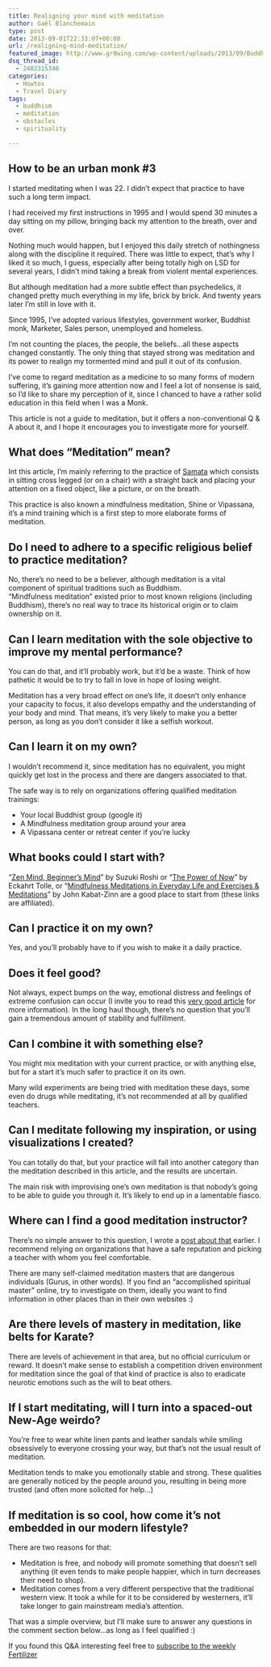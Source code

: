 ```yaml
---
title: Realigning your mind with meditation
author: Gaël Blanchemain
type: post
date: 2013-09-01T22:33:07+00:00
url: /realigning-mind-meditation/
featured_image: http://www.gr0wing.com/wp-content/uploads/2013/09/Buddha.jpg
dsq_thread_id:
  - 2402315348
categories:
  - Howtos
  - Travel Diary
tags:
  - buddhism
  - meditation
  - obstacles
  - spirituality

---
```

## How to be an urban monk #3

I started meditating when I was 22. I didn&#8217;t expect that practice to have such a long term impact.

I had received my first instructions in 1995 and I would spend 30 minutes a day sitting on my pillow, bringing back my attention to the breath, over and over.

Nothing much would happen, but I enjoyed this daily stretch of nothingness along with the discipline it required. There was little to expect, that&#8217;s why I liked it so much, I guess, especially after being totally high on LSD for several years, I didn&#8217;t mind taking a break from violent mental experiences.

But although meditation had a more subtle effect than psychedelics, it changed pretty much everything in my life, brick by brick. And twenty years later I&#8217;m still in love with it.

Since 1995, I&#8217;ve adopted various lifestyles, government worker, Buddhist monk, Marketer, Sales person, unemployed and homeless. 

I&#8217;m not counting the places, the people, the beliefs…all these aspects changed constantly. The only thing that stayed strong was meditation and its power to realign my tormented mind and pull it out of its confusion. 

I&#8217;ve come to regard meditation as a medicine to so many forms of modern suffering, it&#8217;s gaining more attention now and I feel a lot of nonsense is said, so I&#8217;d like to share my perception of it, since I chanced to have a rather solid education in this field when I was a Monk.

This article is not a guide to meditation, but it offers a non-conventional Q & A about it, and I hope it encourages you to investigate more for yourself.

## What does &#8220;Meditation&#8221; mean?

Int this article, I&#8217;m mainly referring to the practice of [Samata][1] which consists in sitting cross legged (or on a chair) with a straight back and placing your attention on a fixed object, like a picture, or on the breath.

This practice is also known a mindfulness meditation, Shine or Vipassana, it&#8217;s a mind training which is a first step to more elaborate forms of meditation.

## Do I need to adhere to a specific religious belief to practice meditation?

No, there&#8217;s no need to be a believer, although meditation is a vital component of spiritual traditions such as Buddhism.  
&#8220;Mindfulness meditation&#8221; existed prior to most known religions (including Buddhism), there&#8217;s no real way to trace its historical origin or to claim ownership on it.

## Can I learn meditation with the sole objective to improve my mental performance?

You can do that, and it&#8217;ll probably work, but it&#8217;d be a waste. Think of how pathetic it would be to try to fall in love in hope of losing weight.

Meditation has a very broad effect on one&#8217;s life, it doesn&#8217;t only enhance your capacity to focus, it also develops empathy and the understanding of your body and mind. That means, it&#8217;s very likely to make you a better person, as long as you don&#8217;t consider it like a selfish workout.

## Can I learn it on my own?

I wouldn&#8217;t recommend it, since meditation has no equivalent, you might quickly get lost in the process and there are dangers associated to that.

The safe way is to rely on organizations offering qualified meditation trainings:

  * Your local Buddhist group (google it)
  * A Mindfulness meditation group around your area
  * A Vipassana center or retreat center if you&#8217;re lucky

## What books could I start with?

&#8220;[Zen Mind, Beginner&#8217;s Mind][2]&#8221; by Suzuki Roshi or &#8220;[The Power of Now][2]&#8221; by Eckahrt Tolle, or &#8220;[Mindfulness Meditations in Everyday Life and Exercises & Meditations][3]&#8221; by John Kabat-Zinn are a good place to start from (these links are affiliated).

## Can I practice it on my own?

Yes, and you&#8217;ll probably have to if you wish to make it a daily practice.

## Does it feel good?

Not always, expect bumps on the way, emotional distress and feelings of extreme confusion can occur (I invite you to read this [very good article][4] for more information). In the long haul though, there&#8217;s no question that you&#8217;ll gain a tremendous amount of stability and fulfillment.

## Can I combine it with something else?

You might mix meditation with your current practice, or with anything else, but for a start it&#8217;s much safer to practice it on its own.

Many wild experiments are being tried with meditation these days, some even do drugs while meditating, it&#8217;s not recommended at all by qualified teachers.

## Can I meditate following my inspiration, or using visualizations I created?

You can totally do that, but your practice will fall into another category than the meditation described in this article, and the results are uncertain.

The main risk with improvising one&#8217;s own meditation is that nobody&#8217;s going to be able to guide you through it. It&#8217;s likely to end up in a lamentable fiasco.

## Where can I find a good meditation instructor?

There&#8217;s no simple answer to this question, I wrote a <a href="http://www.gr0wing.com/how-to-choose-a-spiritual-master/" target="_blank">post about that</a> earlier. I recommend relying on organizations that have a safe reputation and picking a teacher with whom you feel comfortable.

There are many self-claimed meditation masters that are dangerous individuals (Gurus, in other words). If you find an &#8220;accomplished spiritual master&#8221; online, try to investigate on them, ideally you want to find information in other places than in their own websites :) 

## Are there levels of mastery in meditation, like belts for Karate?

There are levels of achievement in that area, but no official curriculum or reward. It doesn&#8217;t make sense to establish a competition driven environment for meditation since the goal of that kind of practice is also to eradicate neurotic emotions such as the will to beat others.

## If I start meditating, will I turn into a spaced-out New-Age weirdo?

You&#8217;re free to wear white linen pants and leather sandals while smiling obsessively to everyone crossing your way, but that&#8217;s not the usual result of meditation.

Meditation tends to make you emotionally stable and strong. These qualities are generally noticed by the people around you, resulting in being more trusted (and often more solicited for help…)

## If meditation is so cool, how come it&#8217;s not embedded in our modern lifestyle?

There are two reasons for that:

  * Meditation is free, and nobody will promote something that doesn&#8217;t sell anything (it even tends to make people happier, which in turn decreases their need to shop).
  * Meditation comes from a very different perspective that the traditional western view. It took a while for it to be considered by westerners, it&#8217;ll take longer to gain mainstream media&#8217;s attention.

That was a simple overview, but I&#8217;ll make sure to answer any questions in the comment section below&#8230;as long as I feel qualified :)

If you found this Q&A interesting feel free to <a href="http://eepurl.com/zxyeT" target="_blank">subscribe to the weekly Fertilizer</a>

 [1]: http://en.wikipedia.org/wiki/Samatha
 [2]: http://rcm-na.amazon-adsystem.com/e/cm?t=grotherooofha-20&o=1&p=8&l=as4&ref=ss_til&fc1=000000&IS2=1&lt1=_blank&m=amazon&lc1=0000FF&bc1=000000&bg1=FFFFFF&f=ifr
 [3]: http://rcm-na.amazon-adsystem.com/e/cm?t=grotherooofha-20&o=1&p=8&l=as1&asins=1469293870&ref=tf_til&fc1=000000&IS2=1&lt1=_blank&m=amazon&lc1=0000FF&bc1=000000&bg1=FFFFFF&f=ifr
 [4]: http://alohadharma.wordpress.com/2013/07/23/the-refugees-of-mindfulness-rethinking-psychologys-experiment-with-meditation/